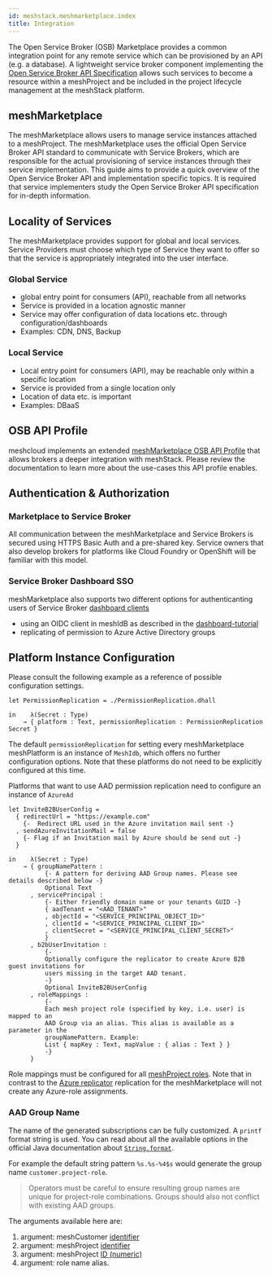 ```yaml
---
id: meshstack.meshmarketplace.index
title: Integration
---
```


The Open Service Broker (OSB) Marketplace provides a common integration point for any remote service which can be provisioned by an API (e.g. a database). A lightweight service broker component implementing the [Open Service Broker API Specification](https://github.com/openservicebrokerapi/servicebroker/blob/v2.14/spec.md) allows such services to become a resource within a meshProject and be included in the project lifecycle management at the meshStack platform.

## meshMarketplace

The meshMarketplace allows users to manage service instances attached to a meshProject. The meshMarketplace uses the official Open Service Broker API standard to communicate with Service Brokers, which are responsible for the actual provisioning of service instances through their service implementation. This guide aims to provide a quick overview of the Open Service Broker API and implementation specific topics. It is required that service implementers study the Open Service Broker API specification for in-depth information.

## Locality of Services

The meshMarketplace provides support for global and local services. Service Providers must choose which type of Service they want to offer so that the service is appropriately integrated into the user interface.

### Global Service

- global entry point for consumers (API), reachable from all networks
- Service is provided in a location agnostic manner
- Service may offer configuration of data locations etc. through configuration/dashboards
- Examples: CDN, DNS, Backup

### Local Service

- Local entry point for consumers (API), may be reachable only within a specific location
- Service is provided from a single location only
- Location of data etc. is important
- Examples: DBaaS

## OSB API Profile

meshcloud implements an extended [meshMarketplace OSB API Profile](./meshstack.meshmarketplace.profile.md) that allows brokers a deeper integration with meshStack. Please review the documentation to learn more about the use-cases this API profile enables.

## Authentication & Authorization

### Marketplace to Service Broker

All communication between the meshMarketplace and Service Brokers is secured using HTTPS Basic Auth and a pre-shared key. Service owners that also develop brokers for platforms like Cloud Foundry or OpenShift will be familiar with this model.

### Service Broker Dashboard SSO

meshMarketplace also supports two different options for authenticanting users of Service Broker [dashboard clients](https://github.com/openservicebrokerapi/servicebroker/blob/v2.15/profile.md#dashboard-client-object)

- using an OIDC client in meshIdB as described in the [dashboard-tutorial](./meshstack.meshmarketplace.dashboard-tutorial.md)
- replicating of permission to Azure Active Directory groups


## Platform Instance Configuration

Please consult the following example as a reference of possible configuration settings.

```dhall
let PermissionReplication = ./PermissionReplication.dhall

in    λ(Secret : Type)
    → { platform : Text, permissionReplication : PermissionReplication Secret }
```

The default `permissionReplication` for setting every meshMarketplace meshPlatform is an instance of `MeshIdb`, which
offers no further configuration options. Note that these platforms do not need to be explicitly configured at this time.

Platforms that want to use AAD permission replication need to configure an instance of `AzureAd`

```dhall
let InviteB2BUserConfig =
  { redirectUrl = "https://example.com"
    {-  Redirect URL used in the Azure invitation mail sent -}
  , sendAzureInvitationMail = false
    {- Flag if an Invitation mail by Azure should be send out -}
  }

in    λ(Secret : Type)
    → { groupNamePattern :
          {- A pattern for deriving AAD Group names. Please see details described below -}
          Optional Text
      , servicePrincipal :
          {- Either friendly domain name or your tenants GUID -}
          { aadTenant = "<AAD_TENANT>"
          , objectId = "<SERVICE_PRINCIPAL_OBJECT_ID>"
          , clientId = "<SERVICE_PRINCIPAL_CLIENT_ID>"
          , clientSecret = "<SERVICE_PRINCIPAL_CLIENT_SECRET>"
          }
      , b2bUserInvitation :
          {-
          Optionally configure the replicator to create Azure B2B guest invitations for
          users missing in the target AAD tenant.
          -}
          Optional InviteB2BUserConfig
      , roleMappings :
          {-
          Each mesh project role (specified by key, i.e. user) is mapped to an
          AAD Group via an alias. This alias is available as a parameter in the
          groupNamePattern. Example:
          List { mapKey : Text, mapValue : { alias : Text } }
          -}
      }
```

Role mappings must be configured for all [meshProject roles](./meshcloud.project.md#project-roles). Note that in
contrast to the [Azure replicator](meshstack.azure.index.md) replication for the meshMarketplace will not create any
Azure-role assignments.

### AAD Group Name

The name of the generated subscriptions can be fully customized. A `printf` format string is used. You can read about all the available options in the official Java documentation about [`String.format`](https://docs.oracle.com/javase/8/docs/api/java/util/Formatter.html#syntax).

For example the default string pattern `%s.%s-%4$s` would generate the group name `customer.project-role`.

> Operators must be careful to ensure resulting group names are unique for project-role combinations. Groups should also not conflict with existing AAD groups.

The arguments available here are:

1. argument: meshCustomer [identifier](./meshstack.identifiers.md)
2. argument: meshProject [identifier](./meshstack.identifiers.md)
3. argument: meshProject [ID (numeric)](./meshstack.identifiers.md)
4. argument: role name alias.
